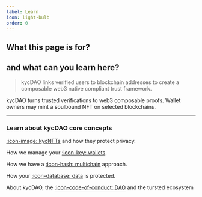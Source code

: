 ```yaml
---
label: Learn
icon: light-bulb
order: 0
---
```

## What this page is for?
and what can you learn here?
---


> kycDAO links verified users to blockchain addresses to create a composable web3 native compliant trust framework. 
>

kycDAO turns trusted verifications to web3 composable proofs. Wallet owners may mint a soulbound NFT on selected blockchains. 


---

### Learn about kycDAO core concepts 

[:icon-image: kycNFTs]() and how they protect privacy. 

How we manage your [:icon-key: wallets]().

How we have a [:icon-hash: multichain]() approach. 

How your [:icon-database: data]() is protected. 

About kycDAO, the [:icon-code-of-conduct: DAO]() and the tursted ecosystem
